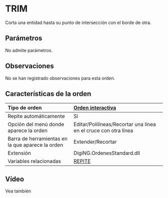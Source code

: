 # TRIM

Corta una entidad hasta su punto de intersección con el borde de otra.

## Parámetros

No admite parámetros.

## Observaciones

No se han registrado observaciones para esta orden.

## Características de la orden

| Tipo de orden | [Orden interactiva]() |
| :--- | :--- |
| Repite automáticamente | Si |
| Opción del menú donde aparece la orden | Editar/Polilíneas/Recortar una línea en el cruce con otra línea |
| Barra de herramientas en la que aparece la orden | Extender/Recortar |
| Extensión | DigiNG.OrdenesStandard.dll |
| Variables relacionadas | [REPITE](REPITE.html) |

## Vídeo

Vea también

